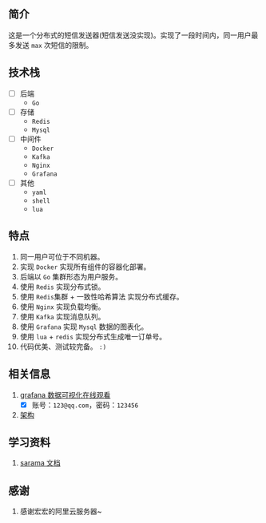 ## 简介
这是一个分布式的短信发送器(短信发送没实现)。实现了一段时间内，同一用户最多发送 `max` 次短信的限制。

## 技术栈
- [ ] 后端
	- `Go`
- [ ] 存储
	- `Redis`
	- `Mysql`
- [ ] 中间件
	- `Docker`
	- `Kafka`
	- `Nginx`
	- `Grafana`
- [ ] 其他
	- `yaml`
	- `shell`
	- `lua`

## 特点
1. 同一用户可位于不同机器。
2. 实现 `Docker` 实现所有组件的容器化部署。
3. 后端以 `Go` 集群形态为用户服务。
4. 使用 `Redis` 实现分布式锁。
5. 使用 `Redis`集群  + 一致性哈希算法 实现分布式缓存。
6. 使用 `Nginx` 实现负载均衡。
7. 使用 `Kafka` 实现消息队列。
8. 使用 `Grafana` 实现 `Mysql` 数据的图表化。
9. 使用 `lua` + `redis` 实现分布式生成唯一订单号。
10. 代码优美、测试较完备。  `:)`



## 相关信息
1. [grafana 数据可视化在线观看](http://120.26.162.39:35000/d/qhpaOPdMz/message_dashboard?orgId=1&refresh=10s)
	- [x] 账号：`123@qq.com`，密码：`123456`
2. [架构](https://www.processon.com/view/link/5f64edc66376894e3278ceba)

## 学习资料
1. [sarama 文档](http://www.topgoer.com/%E6%95%B0%E6%8D%AE%E5%BA%93%E6%93%8D%E4%BD%9C/go%E6%93%8D%E4%BD%9Ckafka/%E6%93%8D%E4%BD%9Ckafka.html)

## 感谢
1. 感谢宏宏的阿里云服务器~


